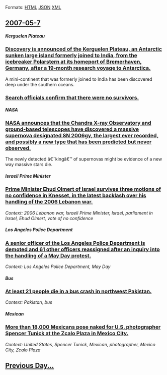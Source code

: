 
Formats: [HTML](2007/05/7/index.html)  [JSON](2007/05/7/index.json)  [XML](2007/05/7/index.xml)  

## [2007-05-7](/news/2007/05/7/index.md)

##### Kerguelen Plateau
### [ Discovery is announced of the Kerguelen Plateau, an Antarctic sunken large island formerly joined to India, from the icebreaker Polarstern at its homeport of Bremerhaven, Germany, after a 19-month research voyage to Antarctica. ](/news/2007/05/7/discovery-is-announced-of-the-kerguelen-plateau-an-antarctic-sunken-large-island-formerly-joined-to-india-from-the-icebreaker-polarstern.md)
A mini-continent that was formerly joined to India has been discovered deep under the southern oceans.

##### 
### [ Search officials confirm that there were no survivors. ](/news/2007/05/7/search-officials-confirm-that-there-were-no-survivors.md)
##### NASA
### [ NASA announces that the Chandra X-ray Observatory and ground-based telescopes have discovered a massive supernova designated SN 2006gy, the largest ever recorded, and possibly a new type that has been predicted but never observed. ](/news/2007/05/7/nasa-announces-that-the-chandra-x-ray-observatory-and-ground-based-telescopes-have-discovered-a-massive-supernova-designated-sn-2006gy-the.md)
The newly detected â€˜kingâ€™ of supernovas might be evidence of a new way massive stars die.

##### Israeli Prime Minister
### [ Prime Minister Ehud Olmert of Israel survives three motions of no confidence in Knesset, in the latest backlash over his handling of the 2006 Lebanon war. ](/news/2007/05/7/prime-minister-ehud-olmert-of-israel-survives-three-motions-of-no-confidence-in-knesset-in-the-latest-backlash-over-his-handling-of-the-20.md)
_Context: 2006 Lebanon war, Israeli Prime Minister, Israel, parliament in Israel, Ehud Olmert, vote of no confidence_

##### Los Angeles Police Department
### [ A senior officer of the Los Angeles Police Department is demoted and 61 other officers reassigned after an inquiry into the handling of a May Day protest. ](/news/2007/05/7/a-senior-officer-of-the-los-angeles-police-department-is-demoted-and-61-other-officers-reassigned-after-an-inquiry-into-the-handling-of-a-m.md)
_Context: Los Angeles Police Department, May Day_

##### Bus
### [ At least 21 people die in a bus crash in northwest Pakistan. ](/news/2007/05/7/at-least-21-people-die-in-a-bus-crash-in-northwest-pakistan.md)
_Context: Pakistan, bus_

##### Mexican
### [ More than 18,000 Mexicans pose naked for U.S. photographer Spencer Tunick at the Zcalo Plaza in Mexico City. ](/news/2007/05/7/more-than-18-000-mexicans-pose-naked-for-u-s-photographer-spencer-tunick-at-the-zocalo-plaza-in-mexico-city.md)
_Context: United States, Spencer Tunick, Mexican, photographer, Mexico City, Zcalo Plaza_

## [Previous Day...](/news/2007/05/6/index.md)

